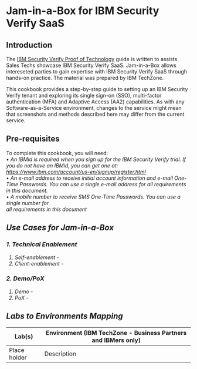 # Jam-in-a-Box for IBM Security Verify SaaS


## Introduction

The [IBM Security Verify Proof of Technology](https://ibm.seismic.com/app?ContentId=510d65b5-e15c-4e55-b011-1afeaeaf9789) guide is written to assists Sales Techs showcase IBM Security Verify SaaS.
Jam-in-a-Box allows intereseted parties to gain expertise with IBM Security Verify SaaS through hands-on practice. The material was prepared by IBM TechZone.

This cookbook provides a step-by-step guide to setting up an IBM Security Verify tenant and exploring its single sign-on (SSO), multi-factor authentication (MFA) and Adaptive Access (AA2) capabilities.
As with any Software-as-a-Service environment, changes to the service might mean that screenshots and methods described here may differ from the current service.

## Pre-requisites
To complete this cookbook, you will need:<br>
<i>• An IBMid is required when you sign up for the IBM Security Verify trial. If you do not have 
an IBMid, you can get one at: https://www.ibm.com/account/us-en/signup/register.html <br>
• An e-mail address to receive initial account information and e-mail One-Time Passwords. 
You can use a single e-mail address for all requirements in this document.<br>
• A mobile number to receive SMS One-Time Passwords. You can use a single number for  
all requirements in this document

## Use Cases for Jam-in-a-Box

### 1. Technical Enablement

1. Self-enablement - 
2. Client-enablement - 

### 2. Demo/PoX

1. Demo - 
2. PoX - 

## Labs to Environments Mapping

| Lab(s)                                                       | Environment (IBM TechZone - Business Partners and IBMers only) |
| ------------------------------------------------------------ | ------------------------------------------------------------ |
Place holder | Description

